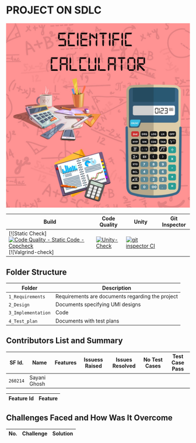 # PROJECT ON SDLC
![Banner](https://github.com/260214/MinorProject/blob/main/Requirements/Scientific%20calculator.jpeg)


Build | Code Quality | Unity | Git Inspector
|---------|------------|-----------|----------------
|[![Static Check] [![Code Quality - Static Code - Cppcheck](https://github.com/260214/MinorProject/actions/workflows/cppcheck.yml/badge.svg)](https://github.com/260214/MinorProject/actions/workflows/cppcheck.yml)  [![Valgrind-check]   | [![Unity-Check](https://github.com/260214/MinorProject/actions/workflows/unityy.yml/badge.svg)](https://github.com/260214/MinorProject/actions/workflows/unityy.yml) |[![git inspector CI](https://github.com/260214/MinorProject/actions/workflows/gitinspector.yml/badge.svg)](https://github.com/260214/MinorProject/actions/workflows/gitinspector.yml)


## Folder Structure
Folder             | Description
-------------------| -----------------------------------------
`1_Requirements`   | Requirements are documents regarding the project
`2_Design`         | Documents specifying UMl designs
`3_Implementation` | Code
`4_Test_plan`      | Documents with test plans 

## Contributors List and Summary

SF Id. |  Name   |    Features    | Issuess Raised |Issues Resolved|No Test Cases|Test Case Pass
-------|---------|----------------|----------------|---------------|-------------|--------------
`260214` | Sayani Ghosh  |   |     |    |  |    
   

| Feature Id | Feature |
| -----------|---------|


## Challenges Faced and How Was It Overcome
| No. | Challenge | Solution
|-----|-----------|--------

